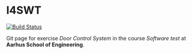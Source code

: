 # I4SWT

[![Build Status](https://travis-ci.com/mikkel-ol/I4SWT-DoorControlSystem.svg?branch=master)](https://travis-ci.com/mikkel-ol/I4SWT-DoorControlSystem)

Git page for exercise *Door Control System* in the course *Software test* at **Aarhus School of Engineering**.
